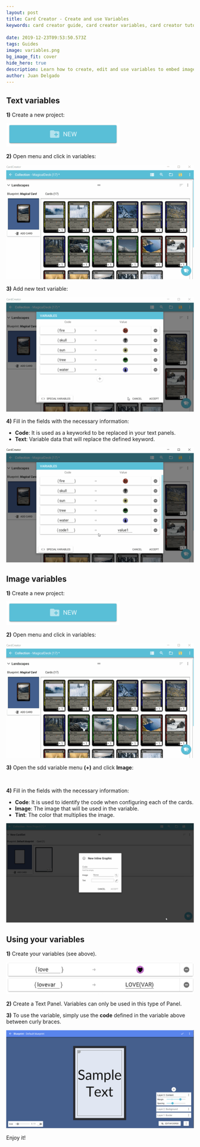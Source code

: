 ```yaml
---
layout: post
title: Card Creator - Create and use Variables
keywords: card creator guide, card creator variables, card creator tutorial

date: 2019-12-23T09:53:50.573Z
tags: Guides
image: variables.png
bg_image_fit: cover
hide_hero: true
description: Learn how to create, edit and use variables to embed images or data in the text of your cards...
author: Juan Delgado
---
```


## Text variables

**1)** Create a new project:

![](/img/upload/35.png)

**2)** Open menu and click in variables:

![](/img/upload/1940349060_preview_OpenMenu.gif)

**3)** Add new text variable:

![](/img/upload/33.gif)

**4)** Fill in the fields with the necessary information:

* **Code**: It is used as a keyworkd to be replaced in your text panels.
* **Text**: Variable data that will replace the defined keyword.

![](/img/upload/34.gif)

## Image variables

**1)** Create a new project:

![](/img/upload/35.png)

**2)** Open menu and click in variables:

![](/img/upload/36.gif)

**3)** Open the sdd variable menu **(+)** and click **Image**:

![]()

**4)** Fill in the fields with the necessary information:

* **Code**: It is used to identify the code when configuring each of the cards.
* **Image**: The image that will be used in the variable.
* **Tint**: The color that multiplies the image.

![](/img/upload/38.gif)

## Using your variables

**1)** Create your variables (see above).

![](/img/upload/39.png)

**2)** Create a Text Panel. Variables can only be used in this type of Panel.

**3)** To use the variable, simply use the **code** defined in the variable above between curly braces.

![](/img/upload/40.gif)

Enjoy it!
